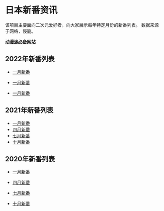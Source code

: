 # 日本新番资讯

该项目主要面向二次元爱好者，向大家展示每年特定月份的新番列表。
数据来源于网络，侵删。

[**动漫迷必备网站**](./essay_article/动漫迷必备网站.md)

## 2022年新番列表

- [一月新番](./history/2022年一月新番.md)

- [一月新番](./history/2022年四月新番.md)

- [一月新番](./history/2022年七月新番.md)


## 2021年新番列表

- [一月新番](./history/2021年一月新番.md)
- [四月新番](./history/2021年四月新番.md)
- [七月新番](./history/2021年七月新番.md)
- [十月新番](./history/2021年十月新番.md)
  
## 2020年新番列表

- [一月新番](./history/2020年一月新番.md)

- [四月新番](./history/2020年四月新番.md)

- [七月新番](./history/2020年七月新番.md)

- [十月新番](./history/2020年十月新番.md)

